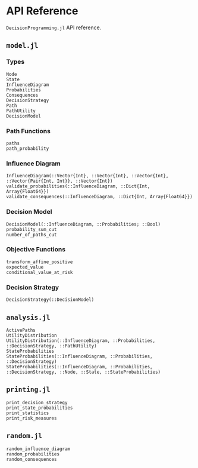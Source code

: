 # API Reference
`DecisionProgramming.jl` API reference.

## `model.jl`
### Types
```@docs
Node
State
InfluenceDiagram
Probabilities
Consequences
DecisionStrategy
Path
PathUtility
DecisionModel
```

### Path Functions
```@docs
paths
path_probability
```

### Influence Diagram
```@docs
InfluenceDiagram(::Vector{Int}, ::Vector{Int}, ::Vector{Int}, ::Vector{Pair{Int, Int}}, ::Vector{Int})
validate_probabilities(::InfluenceDiagram, ::Dict{Int, Array{Float64}})
validate_consequences(::InfluenceDiagram, ::Dict{Int, Array{Float64}})
```

### Decision Model
```@docs
DecisionModel(::InfluenceDiagram, ::Probabilities; ::Bool)
probability_sum_cut
number_of_paths_cut
```

### Objective Functions
```@docs
transform_affine_positive
expected_value
conditional_value_at_risk
```

### Decision Strategy
```@docs
DecisionStrategy(::DecisionModel)
```

## `analysis.jl`
```@docs
ActivePaths
UtilityDistribution
UtilityDistribution(::InfluenceDiagram, ::Probabilities, ::DecisionStrategy, ::PathUtility)
StateProbabilities
StateProbabilities(::InfluenceDiagram, ::Probabilities, ::DecisionStrategy)
StateProbabilities(::InfluenceDiagram, ::Probabilities, ::DecisionStrategy, ::Node, ::State, ::StateProbabilities)
```

## `printing.jl`
```@docs
print_decision_strategy
print_state_probabilities
print_statistics
print_risk_measures
```

## `random.jl`
```@docs
random_influence_diagram
random_probabilities
random_consequences
```
